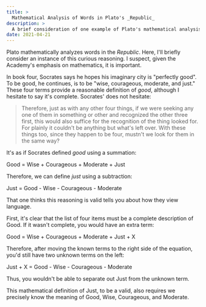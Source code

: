 ```yaml
---
title: >
  Mathematical Analysis of Words in Plato's _Republic_
description: >
  A brief consideration of one example of Plato's mathematical analysis of words, which informs us how he thought language works.
date: 2021-04-21
---
```


Plato mathematically analyzes words in the _Republic_. Here, I'll briefly consider an instance of this curious reasoning. I suspect, given the Academy's emphasis on mathematics, it is important.

In book four, Socrates says he hopes his imaginary city is "perfectly good". To be good, he continues, is to be "wise, courageous, moderate, and just." These four terms provide a reasonable definition of _good_, although I hesitate to say it's complete. Socrates' does not hesitate:

> Therefore, just as with any other four things, if we were seeking any one of them in something or other and recognized the other three first, this would also suffice for the recognition of the thing looked for. For plainly it couldn't be anything but what's left over. With these things too, since they happen to be four, mustn't we look for them in the same way?

It's as if Socrates defined _good_ using a summation:

  Good = Wise + Courageous + Moderate + Just

Therefore, we can define _just_ using a subtraction:

  Just = Good - Wise - Courageous - Moderate

That one thinks this reasoning is valid tells you about how they view language.

First, it's clear that the list of four items must be a complete description of Good. If it wasn't complete, you would have an extra term:

  Good = Wise + Courageous + Moderate + Just + X

Therefore, after moving the known terms to the right side of the equation, you'd still have two unknown terms on the left:

  Just + X = Good - Wise - Courageous - Moderate

Thus, you wouldn't be able to separate out Just from the unknown term.

This mathematical definition of Just, to be a valid, also requires we precisely know the meaning of Good, Wise, Courageous, and Moderate.
